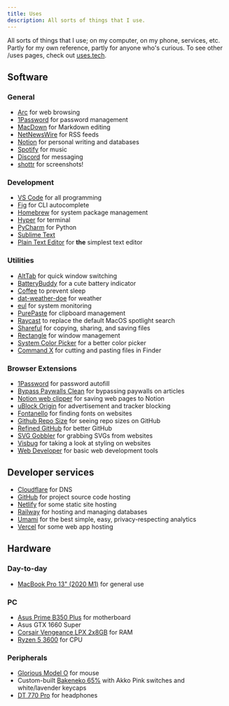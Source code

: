 ```yaml
---
title: Uses
description: All sorts of things that I use.
---
```


<p class="mb-12">All sorts of things that I use; on my computer, on my phone, services, etc. Partly for my own reference, partly for anyone who's curious. To see other /uses pages, check out <a href="https://uses.tech/">uses.tech</a>.</p>

## Software

### General

- [Arc](https://arc.net/) for web browsing
- [1Password](https://1password.com/) for password management
- [MacDown](https://macdown.uranusjr.com/) for Markdown editing
- [NetNewsWire](https://ranchero.com/netnewswire/) for RSS feeds
- [Notion](https://notion.so/) for personal writing and databases
- [Spotify](https://spotify.com/) for music
- [Discord](https://discord.com/) for messaging
- [shottr](https://shottr.cc/) for screenshots!

### Development

- [VS Code](https://code.visualstudio.com/) for all programming
- [Fig](https://fig.io/) for CLI autocomplete
- [Homebrew](https://brew.sh/) for system package management
- [Hyper](https://hyper.is/) for terminal
- [PyCharm](https://www.jetbrains.com/pycharm/) for Python
- [Sublime Text](https://www.sublimetext.com/)
- [Plain Text Editor](https://sindresorhus.com/plain-text-editor) for **the** simplest text editor

### Utilities

- [AltTab](https://alt-tab-macos.netlify.app/) for quick window switching
- [BatteryBuddy](https://batterybuddy.app/) for a cute battery indicator
- [Coffee](https://www.raycast.com/mooxl/coffee) to prevent sleep
- [dat-weather-doe](https://github.com/inderdhir/DatWeatherDoe) for weather
- [eul](https://github.com/gao-sun/eul) for system monitoring
- [PurePaste](https://sindresorhus.com/pure-paste) for clipboard management
- [Raycast](https://raycast.com/) to replace the default MacOS spotlight search
- [Shareful](https://sindresorhus.com/shareful) for copying, sharing, and saving files
- [Rectangle](https://rectangleapp.com/) for window management
- [System Color Picker](https://github.com/sindresorhus/System-Color-Picker) for a better color picker
- [Command X](https://sindresorhus.com/command-x) for cutting and pasting files in Finder

### Browser Extensions

- [1Password](https://1password.com/downloads/browser-extension/) for password autofill
- [Bypass Paywalls Clean](https://gitlab.com/magnolia1234/bypass-paywalls-chrome-clean) for bypassing paywalls on articles
- [Notion web clipper](https://www.notion.so/web-clipper) for saving web pages to Notion
- [uBlock Origin](https://github.com/gorhill/uBlock/) for advertisement and tracker blocking
- [Fontanello](https://fontanello.app/) for finding fonts on websites
- [Github Repo Size](https://github.com/Shywim/github-repo-size) for seeing repo sizes on GitHub
- [Refined GitHub](https://github.com/refined-github/refined-github) for better GitHub
- [SVG Gobbler](https://www.svggobbler.com/) for grabbing SVGs from websites
- [Visbug](https://github.com/GoogleChromeLabs/ProjectVisBug) for taking a look at styling on websites
- [Web Developer](https://chrispederick.com/work/web-developer/) for basic web development tools

## Developer services

- [Cloudflare](https://cloudflare.com/) for DNS
- [GitHub](https://github.com/) for project source code hosting
- [Netlify](https://www.netlify.com/) for some static site hosting
- [Railway](https://railway.app/) for hosting and managing databases
- [Umami](https://umami.is/) for the best simple, easy, privacy-respecting analytics
- [Vercel](https://vercel.com/) for some web app hosting

## Hardware

### Day-to-day

- [MacBook Pro 13" (2020 M1)](https://www.apple.com/macbook-pro-13/) for general use

### PC

- [Asus Prime B350 Plus](https://www.asus.com/us/Motherboards/PRIME-B350-PLUS/) for motherboard
- Asus GTX 1660 Super
- [Corsair Vengeance LPX 2x8GB](https://www.corsair.com/us/en/Categories/Products/Memory/VENGEANCE-LPX/p/CMK16GX4M2B3200C16) for RAM
- [Ryzen 5 3600](https://www.amd.com/en/products/cpu/amd-ryzen-5-3600) for CPU

### Peripherals

- [Glorious Model O](https://www.gloriousgaming.com/products/glorious-model-o-black) for mouse
- Custom-built [Bakeneko 65%](https://cannonkeys.com/products/bakeneko65/) with Akko Pink switches and white/lavender keycaps
- [DT 770 Pro](https://north-america.beyerdynamic.com/dt-770-pro.html) for headphones
